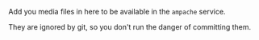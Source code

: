 Add you media files in here to be available in the `ampache` service.

They are ignored by git, so you don't run the danger of committing them.
